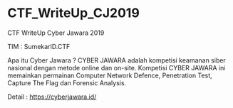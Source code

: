 # CTF_WriteUp_CJ2019
CTF WriteUp Cyber Jawara 2019

TIM : SumekarID.CTF


Apa itu Cyber Jawara ? CYBER JAWARA adalah kompetisi keamanan siber nasional dengan metode online dan on-site. Kompetisi CYBER JAWARA ini memainkan permainan Computer Network Defence, Penetration Test, Capture The Flag dan Forensic Analysis.

Detail : https://cyberjawara.id/
